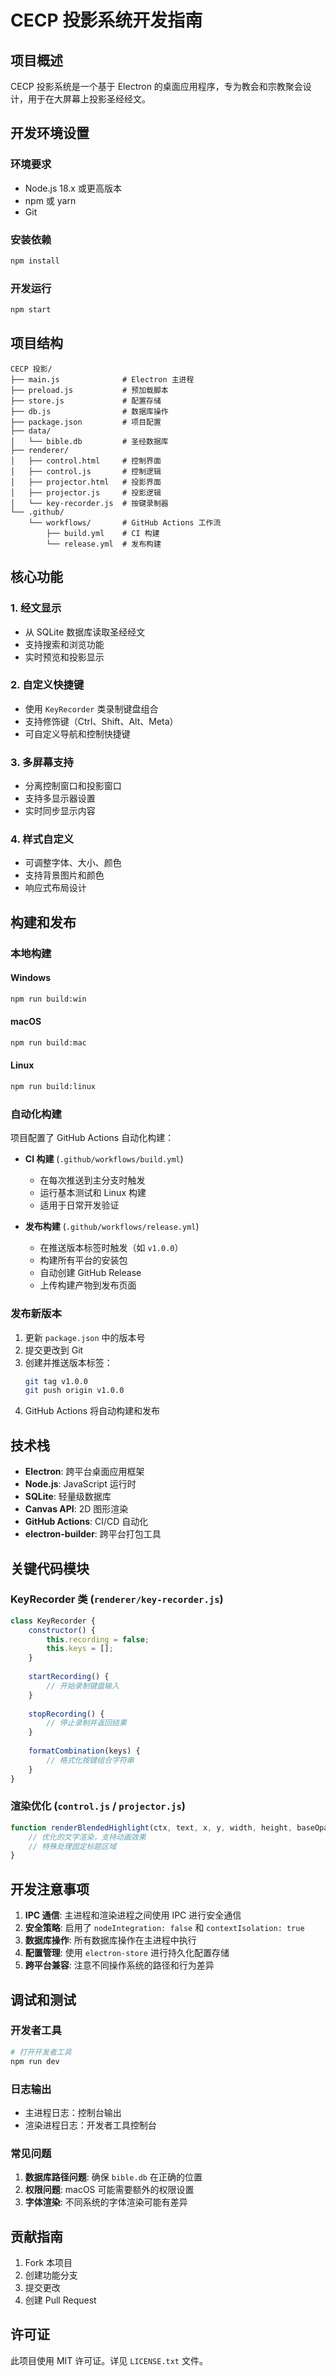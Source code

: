 # CECP 投影系统开发指南

## 项目概述

CECP 投影系统是一个基于 Electron 的桌面应用程序，专为教会和宗教聚会设计，用于在大屏幕上投影圣经经文。

## 开发环境设置

### 环境要求

- Node.js 18.x 或更高版本
- npm 或 yarn
- Git

### 安装依赖

```bash
npm install
```

### 开发运行

```bash
npm start
```

## 项目结构

```
CECP 投影/
├── main.js              # Electron 主进程
├── preload.js           # 预加载脚本
├── store.js             # 配置存储
├── db.js                # 数据库操作
├── package.json         # 项目配置
├── data/
│   └── bible.db         # 圣经数据库
├── renderer/
│   ├── control.html     # 控制界面
│   ├── control.js       # 控制逻辑
│   ├── projector.html   # 投影界面
│   ├── projector.js     # 投影逻辑
│   └── key-recorder.js  # 按键录制器
└── .github/
    └── workflows/       # GitHub Actions 工作流
        ├── build.yml    # CI 构建
        └── release.yml  # 发布构建
```

## 核心功能

### 1. 经文显示
- 从 SQLite 数据库读取圣经经文
- 支持搜索和浏览功能
- 实时预览和投影显示

### 2. 自定义快捷键
- 使用 `KeyRecorder` 类录制键盘组合
- 支持修饰键（Ctrl、Shift、Alt、Meta）
- 可自定义导航和控制快捷键

### 3. 多屏幕支持
- 分离控制窗口和投影窗口
- 支持多显示器设置
- 实时同步显示内容

### 4. 样式自定义
- 可调整字体、大小、颜色
- 支持背景图片和颜色
- 响应式布局设计

## 构建和发布

### 本地构建

#### Windows
```bash
npm run build:win
```

#### macOS
```bash
npm run build:mac
```

#### Linux
```bash
npm run build:linux
```

### 自动化构建

项目配置了 GitHub Actions 自动化构建：

- **CI 构建** (`.github/workflows/build.yml`)
  - 在每次推送到主分支时触发
  - 运行基本测试和 Linux 构建
  - 适用于日常开发验证

- **发布构建** (`.github/workflows/release.yml`)
  - 在推送版本标签时触发（如 `v1.0.0`）
  - 构建所有平台的安装包
  - 自动创建 GitHub Release
  - 上传构建产物到发布页面

### 发布新版本

1. 更新 `package.json` 中的版本号
2. 提交更改到 Git
3. 创建并推送版本标签：
   ```bash
   git tag v1.0.0
   git push origin v1.0.0
   ```
4. GitHub Actions 将自动构建和发布

## 技术栈

- **Electron**: 跨平台桌面应用框架
- **Node.js**: JavaScript 运行时
- **SQLite**: 轻量级数据库
- **Canvas API**: 2D 图形渲染
- **GitHub Actions**: CI/CD 自动化
- **electron-builder**: 跨平台打包工具

## 关键代码模块

### KeyRecorder 类 (`renderer/key-recorder.js`)

```javascript
class KeyRecorder {
    constructor() {
        this.recording = false;
        this.keys = [];
    }
    
    startRecording() {
        // 开始录制键盘输入
    }
    
    stopRecording() {
        // 停止录制并返回结果
    }
    
    formatCombination(keys) {
        // 格式化按键组合字符串
    }
}
```

### 渲染优化 (`control.js` / `projector.js`)

```javascript
function renderBlendedHighlight(ctx, text, x, y, width, height, baseOpacity) {
    // 优化的文字渲染，支持动画效果
    // 特殊处理固定标题区域
}
```

## 开发注意事项

1. **IPC 通信**: 主进程和渲染进程之间使用 IPC 进行安全通信
2. **安全策略**: 启用了 `nodeIntegration: false` 和 `contextIsolation: true`
3. **数据库操作**: 所有数据库操作在主进程中执行
4. **配置管理**: 使用 `electron-store` 进行持久化配置存储
5. **跨平台兼容**: 注意不同操作系统的路径和行为差异

## 调试和测试

### 开发者工具
```bash
# 打开开发者工具
npm run dev
```

### 日志输出
- 主进程日志：控制台输出
- 渲染进程日志：开发者工具控制台

### 常见问题

1. **数据库路径问题**: 确保 `bible.db` 在正确的位置
2. **权限问题**: macOS 可能需要额外的权限设置
3. **字体渲染**: 不同系统的字体渲染可能有差异

## 贡献指南

1. Fork 本项目
2. 创建功能分支
3. 提交更改
4. 创建 Pull Request

## 许可证

此项目使用 MIT 许可证。详见 `LICENSE.txt` 文件。
